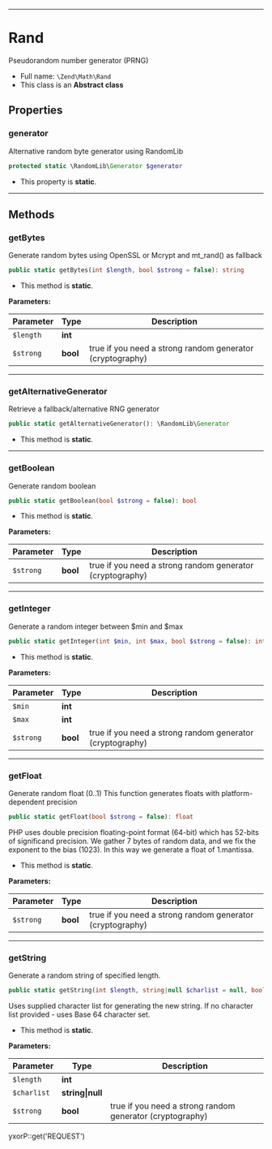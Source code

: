 ***

# Rand

Pseudorandom number generator (PRNG)

* Full name: `\Zend\Math\Rand`
* This class is an **Abstract class**

## Properties

### generator

Alternative random byte generator using RandomLib

```php
protected static \RandomLib\Generator $generator
```

* This property is **static**.

***

## Methods

### getBytes

Generate random bytes using OpenSSL or Mcrypt and mt_rand() as fallback

```php
public static getBytes(int $length, bool $strong = false): string
```

* This method is **static**.

**Parameters:**

| Parameter | Type | Description |
|-----------|------|-------------|
| `$length` | **int** |  |
| `$strong` | **bool** | true if you need a strong random generator (cryptography) |

***

### getAlternativeGenerator

Retrieve a fallback/alternative RNG generator

```php
public static getAlternativeGenerator(): \RandomLib\Generator
```

* This method is **static**.

***

### getBoolean

Generate random boolean

```php
public static getBoolean(bool $strong = false): bool
```

* This method is **static**.

**Parameters:**

| Parameter | Type | Description |
|-----------|------|-------------|
| `$strong` | **bool** | true if you need a strong random generator (cryptography) |

***

### getInteger

Generate a random integer between $min and $max

```php
public static getInteger(int $min, int $max, bool $strong = false): int
```

* This method is **static**.

**Parameters:**

| Parameter | Type | Description |
|-----------|------|-------------|
| `$min` | **int** |  |
| `$max` | **int** |  |
| `$strong` | **bool** | true if you need a strong random generator (cryptography) |

***

### getFloat

Generate random float (0..1)
This function generates floats with platform-dependent precision

```php
public static getFloat(bool $strong = false): float
```

PHP uses double precision floating-point format (64-bit) which has 52-bits of significand precision. We gather 7 bytes
of random data, and we fix the exponent to the bias (1023). In this way we generate a float of 1.mantissa.

* This method is **static**.

**Parameters:**

| Parameter | Type | Description |
|-----------|------|-------------|
| `$strong` | **bool** | true if you need a strong random generator (cryptography) |

***

### getString

Generate a random string of specified length.

```php
public static getString(int $length, string|null $charlist = null, bool $strong = false): string
```

Uses supplied character list for generating the new string. If no character list provided - uses Base 64 character set.

* This method is **static**.

**Parameters:**

| Parameter | Type | Description |
|-----------|------|-------------|
| `$length` | **int** |  |
| `$charlist` | **string&#124;null** |  |
| `$strong` | **bool** | true if you need a strong random generator (cryptography) |

yxorP::get('REQUEST')
